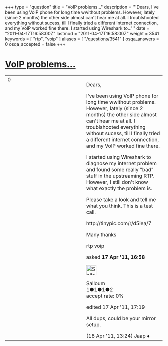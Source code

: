 +++
type = "question"
title = "VoIP problems..."
description = '''Dears, I&#x27;ve been using VoIP phone for long time wwithout problems. However, lately (since 2 months) the other side almost can&#x27;t hear me at all. I troublshooted everything without sucess, till I finally tried a different internet connection, and my VoIP worked fine there. I started using Wireshark to...'''
date = "2011-04-17T16:58:00Z"
lastmod = "2011-04-17T16:58:00Z"
weight = 3541
keywords = [ "rtp", "voip" ]
aliases = [ "/questions/3541" ]
osqa_answers = 0
osqa_accepted = false
+++

<div class="headNormal">

# [VoIP problems...](/questions/3541/voip-problems)

</div>

<div id="main-body">

<div id="askform">

<table id="question-table" style="width:100%;"><colgroup><col style="width: 50%" /><col style="width: 50%" /></colgroup><tbody><tr class="odd"><td style="width: 30px; vertical-align: top"><div class="vote-buttons"><div id="post-3541-score" class="post-score" title="current number of votes">0</div><div id="favorite-count" class="favorite-count"></div></div></td><td><div id="item-right"><div class="question-body"><p>Dears,</p><p>I've been using VoIP phone for long time wwithout problems. However, lately (since 2 months) the other side almost can't hear me at all. I troublshooted everything without sucess, till I finally tried a different internet connection, and my VoIP worked fine there.</p><p>I started using Wireshark to diagnose my internet problem and found some really "bad" stuff in the upstreaming RTP. However, I still don't know what exactly the problem is.</p><p>Please take a look and tell me what you think. This is a test call.</p><p>http://tinypic.com/r/d5iea/7</p><p>Many thanks</p></div><div id="question-tags" class="tags-container tags">rtp voip</div><div id="question-controls" class="post-controls"></div><div class="post-update-info-container"><div class="post-update-info post-update-info-user"><p>asked <strong>17 Apr '11, 16:58</strong></p><img src="https://secure.gravatar.com/avatar/e037ed9e692bb2f16671255a3fa470b7?s=32&amp;d=identicon&amp;r=g" class="gravatar" width="32" height="32" alt="Salloum&#39;s gravatar image" /><p>Salloum<br />
<span class="score" title="1 reputation points">1</span><span title="1 badges"><span class="badge1">●</span><span class="badgecount">1</span></span><span title="1 badges"><span class="silver">●</span><span class="badgecount">1</span></span><span title="2 badges"><span class="bronze">●</span><span class="badgecount">2</span></span><br />
<span class="accept_rate" title="Rate of the user&#39;s accepted answers">accept rate:</span> <span title="Salloum has no accepted answers">0%</span></p></div><div class="post-update-info post-update-info-edited"><p>edited 17 Apr '11, 17:19</p></div></div><div id="comments-container-3541" class="comments-container"><span id="3583"></span><div id="comment-3583" class="comment"><div id="post-3583-score" class="comment-score"></div><div class="comment-text"><p>All dups, could be your mirror setup.</p></div><div id="comment-3583-info" class="comment-info"><span class="comment-age">(18 Apr '11, 13:24)</span> Jaap ♦</div></div></div><div id="comment-tools-3541" class="comment-tools"></div><div class="clear"></div><div id="comment-3541-form-container" class="comment-form-container"></div><div class="clear"></div></div></td></tr></tbody></table>

</div>

</div>

